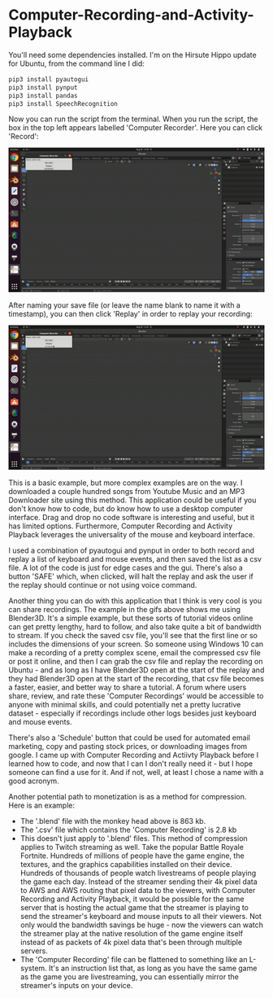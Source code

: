 # Computer-Recording-and-Activity-Playback
You'll need some dependencies installed. I'm on the Hirsute Hippo update for Ubuntu, from the command line I did:

```
pip3 install pyautogui
pip3 install pynput
pip3 install pandas
pip3 install SpeechRecognition
```
Now you can run the script from the terminal. When you run the script, the box in the top left appears labelled 'Computer Recorder'. Here you can click 'Record':

![alt-text](https://github.com/kelmensonj/Computer-Recording-and-Activity-Playback/blob/main/gif_2.gif)

After naming your save file (or leave the name blank to name it with a timestamp), you can then click 'Replay' in order to replay your recording:

![alt-text](https://github.com/kelmensonj/Computer-Recording-and-Activity-Playback/blob/main/gif_1.gif)

This is a basic example, but more complex examples are on the way. I downloaded a couple hundred songs from Youtube Music and an MP3 Downloader site using this method. This application could be useful if you don't know how to code, but do know how to use a desktop computer interface. Drag and drop no code software is interesting and useful, but it has limited options. Furthermore, Computer Recording and Activity Playback leverages the universality of the mouse and keyboard interface. 

I used a combination of pyautogui and pynput in order to both record and replay a list of keyboard and mouse events, and then saved the list as a csv file. A lot of the code is just for edge cases and the gui. There's also a button 'SAFE' which, when clicked, will halt the replay and ask the user if the replay should continue or not using voice command. 

Another thing you can do with this application that I think is very cool is you can share recordings. The example in the gifs above shows me using Blender3D. It's a simple example, but these sorts of tutorial videos online can get pretty lengthy, hard to follow, and also take quite a bit of bandwidth to stream. If you check the saved csv file, you'll see that the first line or so includes the dimensions of your screen. So someone using Windows 10 can make a recording of a pretty complex scene, email the compressed csv file or post it online, and then I can grab the csv file and replay the recording on Ubuntu - and as long as I have Blender3D open at the start of the replay and they had Blender3D open at the start of the recording, that csv file becomes a faster, easier, and better way to share a tutorial. A forum where users share, review, and rate these 'Computer Recordings' would be accessible to anyone with minimal skills, and could potentially net a pretty lucrative dataset - especially if recordings include other logs besides just keyboard and mouse events. 

There's also a 'Schedule' button that could be used for automated email marketing, copy and pasting stock prices, or downloading images from google. I came up with Computer Recording and Actiivty Playback before I learned how to code, and now that I can I don't really need it - but I hope someone can find a use for it. And if not, well, at least I chose a name with a good acronym. 

Another potential path to monetization is as a method for compression. Here is an example:

* The '.blend' file with the monkey head above is 863 kb. 
* The '.csv' file which contains the 'Computer Recording' is 2.8 kb
* This doesn't just apply to '.blend' files. This method of compression applies to Twitch streaming as well. Take the popular Battle Royale Fortnite. Hundreds of millions of people have the game engine, the textures, and the graphics capabilities installed on their device. Hundreds of thousands of people watch livestreams of people playing the game each day. Instead of the streamer sending their 4k pixel data to AWS and AWS routing that pixel data to the viewers, with Computer Recording and Activity Playback, it would be possible for the same server that is hosting the actual game that the streamer is playing to send the streamer's keyboard and mouse inputs to all their viewers. Not only would the bandwidth savings be huge - now the viewers can watch the streamer play at the native resolution of the game engine itself instead of as packets of 4k pixel data that's been through multiple servers. 
* The 'Computer Recording' file can be flattened to something like an L-system. It's an instruction list that, as long as you have the same game as the game you are livestreaming, you can essentially mirror the streamer's inputs on your device. 


